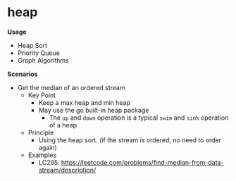 # heap

**Usage**
  * Heap Sort
  * Priority Queue
  * Graph Algorithms

**Scenarios**

* Get the median of an ordered stream
  * Key Point
    * Keep a max heap and min heap 
    * May use the go built-in heap package
      * The `up` and `down` operation is a typical `swim` and `sink` operation of a heap
  * Principle
    * Using the heap sort. (if the stream is ordered, no need to order again)
  * Examples
    * LC295. https://leetcode.com/problems/find-median-from-data-stream/description/




